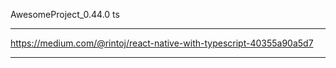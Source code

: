 AwesomeProject_0.44.0 ts
****
https://medium.com/@rintoj/react-native-with-typescript-40355a90a5d7
****

